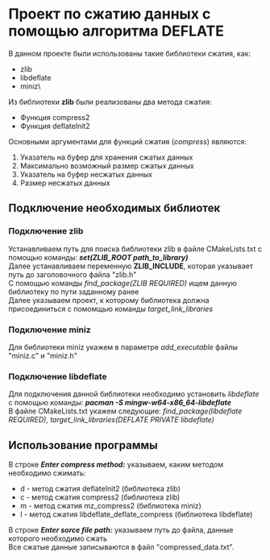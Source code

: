 # Проект по сжатию данных с помощью алгоритма DEFLATE
В данном проекте были использованы такие библиотеки сжатия, как:
- zlib
- libdeflate 
- miniz\

Из библиотеки **zlib** были реализованы два метода сжатия:
- Функция compress2
- Функция deflateInit2

Основными аргументами для функций сжатия (*compress*) являются:
1) Указатель на буфер для хранения сжатых данных
2) Максимально возможный размер сжатых данных
3) Указатель на буфер несжатых данных
4) Размер несжатых данных

## Подключение необходимых библиотек
### Подключение zlib
Устанавливаем путь для поиска библиотеки zlib в файле CMakeLists.txt с помощью команды:
***set(ZLIB_ROOT path_to_library)***\
Далее устанавливаем переменную **ZLIB_INCLUDE**, которая указывает путь до заголовочного файла "zlib.h"\
С помощью команды *find_package(ZLIB REQUIRED)* ищем данную библиотеку по пути заданному ранее\
Далее указываем проект, к которому библиотека должна присоединиться с помомщью команды *target_link_libraries*
### Подключение miniz
Для библиотеки miniz укажем в параметре *add_executable* файлы "miniz.c" и "miniz.h"
### Подключение libdeflate
Для подключения данной библиотеки необходимо установить *libdeflate* с помощью команды:
***pacman -S mingw-w64-x86_64-libdeflate***\
В файле CMakeLists.txt укажем следующие: *find_package(libdeflate REQUIRED), target_link_libraries(DEFLATE PRIVATE libdeflate)*

## Использование программы
В строке ***Enter compress method:*** указываем, каким методом необходимо сжимать:
- d - метод сжатия deflateInit2 (библиотека zlib)
- c - метод сжатия compress2 (библиотека zlib)
- m - метод сжатия mz_compress2 (библиотека miniz)
- l - метод сжатия libdeflate_deflate_compress (библиотека libdeflate)

В строке ***Enter sorce file path:*** указываем путь до файла, данные которого необходимо сжать\
Все сжатые данные записываются в файл "compressed_data.txt".